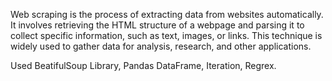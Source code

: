Web scraping is the process of extracting data from websites automatically. It involves retrieving the HTML structure of a webpage and parsing it to collect specific information, such as text, images, or links. This technique is widely used to gather data for analysis, research, and other applications.

Used BeatifulSoup Library, Pandas DataFrame, Iteration, Regrex.
